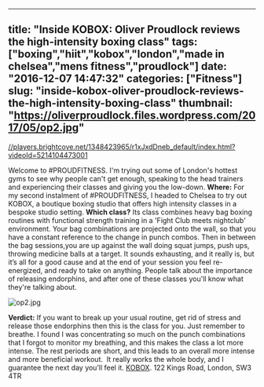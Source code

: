 
---
title: "Inside KOBOX: Oliver Proudlock reviews the high-intensity boxing class"
tags: ["boxing","hiit","kobox","london","made in chelsea","mens fitness","proudlock"]
date: "2016-12-07 14:47:32"
categories: ["Fitness"]
slug: "inside-kobox-oliver-proudlock-reviews-the-high-intensity-boxing-class"
thumbnail: "https://oliverproudlock.files.wordpress.com/2017/05/op2.jpg"
---

[//players.brightcove.net/1348423965/r1xJxdDneb_default/index.html?videoId=5214104473001](//players.brightcove.net/1348423965/r1xJxdDneb_default/index.html?videoId=5214104473001)

Welcome to #PROUDFITNESS. I'm trying out some of London's hottest gyms to see why people can't get enough, speaking to the head trainers and experiencing their classes and giving you the low-down. **Where:** For my second instalment of #PROUDFITNESS, I headed to Chelsea to try out KOBOX, a boutique boxing studio that offers high intensity classes in a bespoke studio setting. **Which class?** Its class combines heavy bag boxing routines with functional strength training in a 'Fight Club meets nightclub' environment. Your bag combinations are projected onto the wall, so that you have a constant reference to the change in punch combos. Then in between the bag sessions,you are up against the wall doing squat jumps, push ups, throwing medicine balls at a target. It sounds exhausting, and it really is, but it’s all for a good cause and at the end of your session you feel re-energized, and ready to take on anything. People talk about the importance of releasing endorphins, and after one of these classes you'll know what they're talking about.

![op2.jpg](https://static.standard.co.uk/s3fs-public/styles/story_medium/public/thumbnails/image/2016/11/18/15/op2.jpg)

**Verdict:** If you want to break up your usual routine, get rid of stress and release those endorphins then this is the class for you. Just remember to breathe. I found I was concentrating so much on the punch combinations that I forgot to monitor my breathing, and this makes the class a lot more intense. The rest periods are short, and this leads to an overall more intense and more beneficial workout.  It really works the whole body, and I guarantee the next day you’ll feel it. [KOBOX](http://www.koboxlondon.com/). 122 Kings Road, London, SW3 4TR